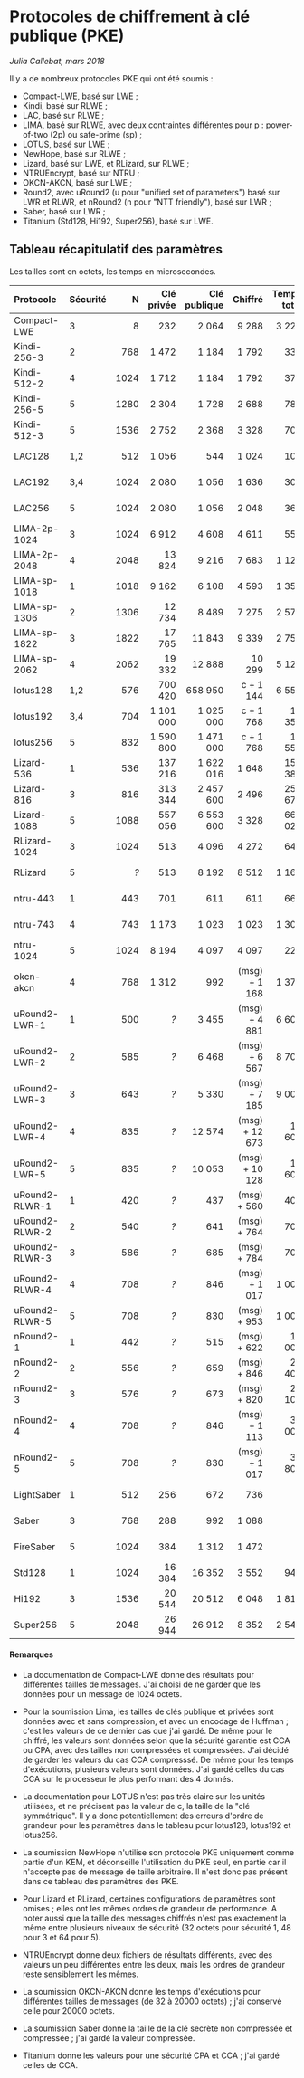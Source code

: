 # Protocoles de chiffrement à clé publique (PKE)

*Julia Callebat, mars 2018*

Il y a de nombreux protocoles PKE qui ont été soumis :

* Compact-LWE, basé sur LWE ;
* Kindi, basé sur RLWE ;
* LAC, basé sur RLWE ;
* LIMA, basé sur RLWE, avec deux contraintes différentes pour p : power-of-two (2p) ou safe-prime (sp) ;
* LOTUS, basé sur LWE ;
* NewHope, basé sur RLWE ;
* Lizard, basé sur LWE, et RLizard, sur RLWE ;
* NTRUEncrypt, basé sur NTRU ;
* OKCN-AKCN, basé sur LWE ;
* Round2, avec uRound2 (u pour "unified set of parameters") basé sur LWR et RLWR, et nRound2 (n pour "NTT friendly"), basé sur LWR ;
* Saber, basé sur LWR ;
* Titanium (Std128, Hi192, Super256), basé sur LWE.

## Tableau récapitulatif des paramètres

Les tailles sont en octets, les temps en microsecondes.


| Protocole     | Sécurité  | N	    | Clé privée    | Clé publique  | Chiffré	    | Temps total   | Temps constant 	| 
|:-------------	|:----------| -----:| -------------:| -------------:| -------------:| -------------:|:-------------- 	|
| Compact-LWE	| 3	    | 8	    | 232	    | 2 064	    | 9 288	    | 3 225         | Non mentionné  	|
| Kindi-256-3   | 2         | 768   | 1 472         | 1 184         | 1 792         | 331           | Oui		|
| Kindi-512-2   | 4         | 1024  | 1 712         | 1 184         | 1 792         | 379           | Oui 		|
| Kindi-256-5   | 5         | 1280  | 2 304         | 1 728         | 2 688         | 789           | Oui		|
| Kindi-512-3   | 5         | 1536  | 2 752         | 2 368         | 3 328         | 709           | Oui		|
| LAC128        | 1,2       | 512   | 1 056         | 544           | 1 024         | 100           | Non mentionné	|
| LAC192        | 3,4       | 1024  | 2 080         | 1 056         | 1 636         | 309           | Non mentionné	|
| LAC256        | 5         | 1024  | 2 080         | 1 056         | 2 048         | 361           | Non mentionné	|
| LIMA-2p-1024  | 3         | 1024  | 6 912         | 4 608         | 4 611         | 550           | Non mentionné	|
| LIMA-2p-2048  | 4         | 2048  | 13 824        | 9 216         | 7 683         | 1 120         | Non mentionné	|
| LIMA-sp-1018  | 1         | 1018  | 9 162         | 6 108         | 4 593         | 1 350         | Non mentionné	|
| LIMA-sp-1306  | 2         | 1306  | 12 734        | 8 489         | 7 275         | 2 570         | Non mentionné	|
| LIMA-sp-1822  | 3         | 1822  | 17 765        | 11 843        | 9 339         | 2 750         | Non mentionné	|
| LIMA-sp-2062  | 4         | 2062  | 19 332        | 12 888        | 10 299        | 5 120         | Non mentionné	|
| lotus128      | 1,2       | 576   | 700 420       | 658 950       | c + 1 144     | 6 552         | Non mentionné	|
| lotus192      | 3,4       | 704   | 1 101 000     | 1 025 000     | c + 1 768     | 11 354        | Non mentionné	|
| lotus256      | 5         | 832   | 1 590 800     | 1 471 000     | c + 1 768     | 17 556        | Non mentionné	|
| Lizard-536    | 1         | 536   | 137 216       | 1 622 016     | 1 648         | 156 385       | Non mentionné	|
| Lizard-816    | 3         | 816   | 313 344       | 2 457 600     | 2 496         | 250 671       | Non mentionné	|
| Lizard-1088   | 5         | 1088  | 557 056       | 6 553 600     | 3 328         | 664 027       | Non mentionné	|
| RLizard-1024  | 3         | 1024  | 513           | 4 096         | 4 272         | 645           | Non mentionné	|
| RLizard       | 5         | *?*   | 513           | 8 192         | 8 512         | 1 163         | Non mentionné	|
| ntru-443      | 1         | 443   | 701           | 611           | 611           | 663           | Non, mais possible|
| ntru-743      | 4         | 743   | 1 173         | 1 023         | 1 023         | 1 306         | Non, mais possible|
| ntru-1024     | 5         | 1024  | 8 194         | 4 097         | 4 097         | 225           | Non, mais possible|
| okcn-akcn     | 4         | 768   | 1 312         | 992           | (msg) + 1 168 | 1 374         | Non mentionné	|
| uRound2-LWR-1 | 1         | 500   | *?*           | 3 455         | (msg) + 4 881 | 6 600         | Oui		|
| uRound2-LWR-2 | 2         | 585   | *?*           | 6 468         | (msg) + 6 567 | 8 700         | Oui		|
| uRound2-LWR-3 | 3         | 643   | *?*           | 5 330         | (msg) + 7 185 | 9 000         | Oui		|
| uRound2-LWR-4 | 4	    | 835   | *?*	    | 12 574	    | (msg) + 12 673| 14 600	    | Oui		|
| uRound2-LWR-5	| 5	    | 835   | *?*	    | 10 053	    | (msg) + 10 128| 12 600	    | Oui		|
| uRound2-RLWR-1| 1	    | 420   | *?*	    | 437	    | (msg) + 560   | 400	    | Oui		|
| uRound2-RLWR-2| 2	    | 540   | *?*	    | 641	    | (msg) + 764   | 700	    | Oui		|
| uRound2-RLWR-3| 3	    | 586   | *?*	    | 685	    | (msg) + 784   | 700	    | Oui		|
| uRound2-RLWR-4| 4	    | 708   | *?*	    | 846	    | (msg) + 1 017 | 1 000	    | Oui		|
| uRound2-RLWR-5| 5	    | 708   | *?*	    | 830	    | (msg) + 953   | 1 000	    | Oui		|
| nRound2-1	| 1	    | 442   | *?*	    | 515	    | (msg) + 622   | 15 000	    | Oui		|
| nRound2-2	| 2	    | 556   | *?*	    | 659	    | (msg) + 846   | 23 400	    | Oui		|
| nRound2-3	| 3	    | 576   | *?*	    | 673	    | (msg) + 820   | 25 100	    | Oui		|
| nRound2-4	| 4	    | 708   | *?*	    | 846	    | (msg) + 1 113 | 36 000	    | Oui		|
| nRound2-5	| 5	    | 708   | *?*	    | 830	    | (msg) + 1 017 | 35 800	    | Oui		|
| LightSaber    | 1         | 512   | 256           | 672           | 736           | *?*           | Non mentionné	|
| Saber         | 3         | 768   | 288           | 992           | 1 088         | *?*           | Non mentionné	|
| FireSaber     | 5         | 1024  | 384           | 1 312         | 1 472         | *?*           | Non mentionné	|
| Std128        | 1         | 1024  | 16 384        | 16 352        | 3 552         | 948           | Oui		|
| Hi192         | 3         | 1536  | 20 544        | 20 512        | 6 048         | 1 812         | Oui		|
| Super256      | 5         | 2048  | 26 944        | 26 912        | 8 352         | 2 540         | Oui		|

#### Remarques

* La documentation de Compact-LWE donne des résultats pour différentes tailles de messages. J'ai choisi de ne garder que les données pour un message de 1024 octets.

* Pour la soumission Lima, les tailles de clés publique et privées sont données avec et sans compression, et avec un encodage de Huffman ; c'est les
  valeurs de ce dernier cas que j'ai gardé. De même pour le chiffré, les valeurs sont données selon que la sécurité garantie est CCA ou CPA, avec des
  tailles non compressées et compressées. J'ai décidé de garder les valeurs du cas CCA compresssé. De même pour les temps d'exécutions, plusieurs valeurs
  sont données. J'ai gardé celles du cas CCA sur le processeur le plus performant des 4 donnés.

* La documentation pour LOTUS n'est pas très claire sur les unités utilisées, et ne précisent pas la valeur de c, la taille de la "clé symmétrique". Il y a
  donc potentiellement des erreurs d'ordre de grandeur pour les paramètres dans le tableau pour lotus128, lotus192 et lotus256.

* La soumission NewHope n'utilise son protocole PKE uniquement comme partie d'un KEM, et déconseille l'utilisation du PKE seul, en partie car il n'accepte pas de message de taille arbitraire. Il n'est donc pas présent dans ce tableau des paramètres des PKE.

* Pour Lizard et RLizard, certaines configurations de paramètres sont omises ; elles ont les mêmes ordres de grandeur de performance.  A noter aussi que la
  taille des messages chiffrés n'est pas exactement la même entre plusieurs niveaux de sécurité (32 octets pour sécurité 1, 48 pour 3 et 64 pour 5).

* NTRUEncrypt donne deux fichiers de résultats différents, avec des valeurs un peu différentes entre les deux, mais les ordres de grandeur reste
  sensiblement les mêmes.

* La soumission OKCN-AKCN donne les temps d'exécutions pour différentes tailles de messages (de 32 à 20000 octets) ; j'ai conservé celle pour 20000 octets.

* La soumission Saber donne la taille de la clé secrète non compressée et compressée ; j'ai gardé la valeur compressée.

* Titanium donne les valeurs pour une sécurité CPA et CCA ; j'ai gardé celles de CCA.
